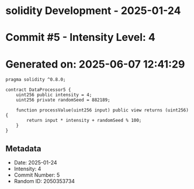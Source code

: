 ﻿# solidity Development - 2025-01-24
# Commit #5 - Intensity Level: 4
# Generated on: 2025-06-07 12:41:29
```solidity
pragma solidity ^0.8.0;

contract DataProcessor5 {
    uint256 public intensity = 4;
    uint256 private randomSeed = 882189;

    function processValue(uint256 input) public view returns (uint256) {
        return input * intensity + randomSeed % 100;
    }
}
```
## Metadata
- Date: 2025-01-24
- Intensity: 4
- Commit Number: 5
- Random ID: 2050353734

